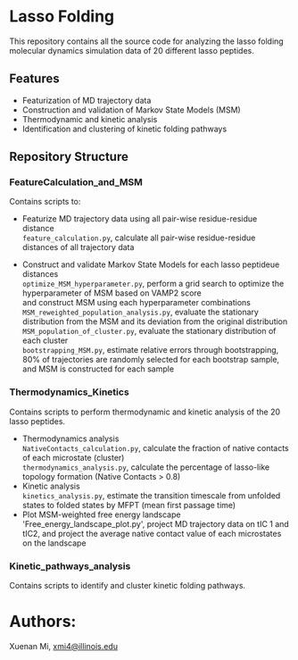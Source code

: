 # Lasso Folding

This repository contains all the source code for analyzing the lasso folding molecular dynamics simulation data of 20 different lasso peptides.

## Features

- Featurization of MD trajectory data
- Construction and validation of Markov State Models (MSM)
- Thermodynamic and kinetic analysis
- Identification and clustering of kinetic folding pathways

## Repository Structure

### FeatureCalculation_and_MSM

Contains scripts to:
- Featurize MD trajectory data using all pair-wise residue-residue distance <br>
  `feature_calculation.py`, calculate all pair-wise residue-residue distances of all trajectory data
  
- Construct and validate Markov State Models for each lasso peptideue distances <br>
  `optimize_MSM_hyperparameter.py`, perform a grid search to optimize the hyperparameter of MSM based on VAMP2 score <br> and construct MSM using each hyperparameter combinations <br>
  `MSM_reweighted_population_analysis.py`,  evaluate the stationary distribution from the MSM and its deviation from the original distribution <br>
  `MSM_population_of_cluster.py`, evaluate the stationary distribution of each cluster <br>
  `bootstrapping_MSM.py`, estimate relative errors through bootstrapping, 80% of trajectories are randomly selected for each bootstrap sample, and MSM is constructed for each sample <br>

### Thermodynamics_Kinetics

Contains scripts to perform thermodynamic and kinetic analysis of the 20 lasso peptides.
- Thermodynamics analysis <br>
  `NativeContacts_calculation.py`, calculate the fraction of native contacts of each microstate (cluster) <br>
  `thermodynamics_analysis.py`, calculate the percentage of lasso-like topology formation (Native Contacts > 0.8)
- Kinetic analysis <br>
  `kinetics_analysis.py`, estimate the transition timescale from unfolded states to folded states by MFPT (mean first passage time)
- Plot MSM-weighted free energy landscape <br>
  'Free_energy_landscape_plot.py', project MD trajectory data on tIC 1 and tIC2, and project the average native contact value of each microstates on the landscape



### Kinetic_pathways_analysis

Contains scripts to identify and cluster kinetic folding pathways.



# Authors:
Xuenan Mi,
xmi4@illinois.edu
